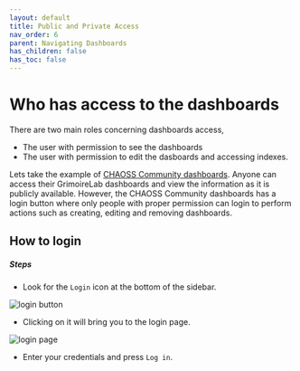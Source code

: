 ```yaml
---
layout: default
title: Public and Private Access
nav_order: 6
parent: Navigating Dashboards
has_children: false
has_toc: false
---
```


# Who has access to the dashboards

There are two main roles concerning dashboards access, 
- The user with permission to see the dashboards
- The user with permission to edit the dasboards and accessing indexes.

Lets take the example of [CHAOSS Community dashboards](http://chaoss.biterg.io). Anyone can
access their GrimoireLab dashboards and view the information as it is publicly available.
However, the CHAOSS Community dashboards has a login button where only people with proper
permission can login to perform actions such as creating, editing and removing dashboards.

## How to login

##### Steps
- Look for the `Login` icon at the bottom of the sidebar.

![login button](../assets/loginButton.png)

- Clicking on it will bring you to the login page.

![login page](../assets/login-page.png)

- Enter your credentials and press `Log in`.